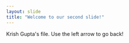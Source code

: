 ```yaml
---
layout: slide
title: "Welcome to our second slide!"
---
```

Krish Gupta's file.
Use the left arrow to go back!
